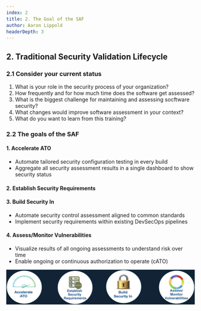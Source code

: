 ```yaml
---
index: 2
title: 2. The Goal of the SAF
author: Aaron Lippold
headerDepth: 3
---
```


## 2. Traditional Security Validation Lifecycle

### 2.1 Consider your current status
1. What is your role in the security process of your organization?
2. How frequently and for how much time does the software get assessed?
3. What is the biggest challenge for maintaining and assessing socftware security?
4. What changes would improve software assessment in your context?
5. What do you want to learn from this training?

### 2.2 The goals of the SAF
#### 1. Accelerate ATO
- Automate tailored security configuration testing in every build
- Aggregate all security assessment results in a single dashboard to show security status
#### 2. Establish Security Requirements
#### 3. Build Security In
- Automate security control assessment aligned to common standards
- Implement security requirements within existing DevSecOps pipelines
#### 4. Assess/Monitor Vulnerabilities
- Visualize results of all ongoing assessments to understand risk over time
- Enable ongoing or continuous authorization to operate (cATO)

![Alt text](../../assets/img/SAF_Goals.png)
